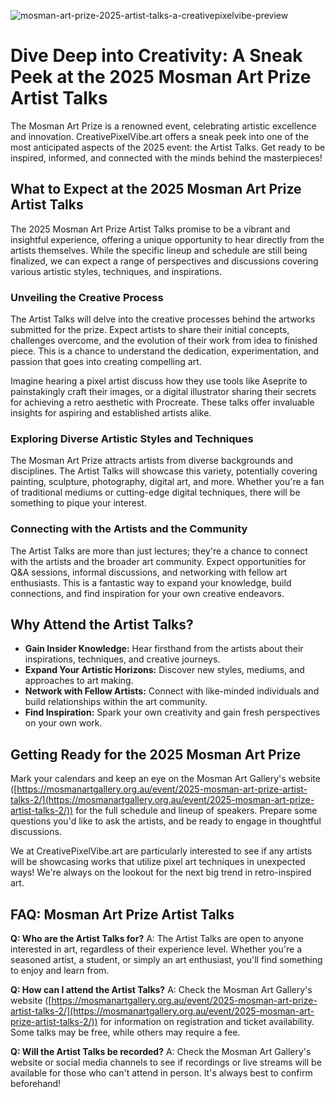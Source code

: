 ![mosman-art-prize-2025-artist-talks-a-creativepixelvibe-preview](https://images.pexels.com/photos/30282087/pexels-photo-30282087.jpeg?auto=compress&cs=tinysrgb&fit=crop&h=627&w=1200)

# Dive Deep into Creativity: A Sneak Peek at the 2025 Mosman Art Prize Artist Talks

The Mosman Art Prize is a renowned event, celebrating artistic excellence and innovation. CreativePixelVibe.art offers a sneak peek into one of the most anticipated aspects of the 2025 event: the Artist Talks. Get ready to be inspired, informed, and connected with the minds behind the masterpieces!

## What to Expect at the 2025 Mosman Art Prize Artist Talks

The 2025 Mosman Art Prize Artist Talks promise to be a vibrant and insightful experience, offering a unique opportunity to hear directly from the artists themselves. While the specific lineup and schedule are still being finalized, we can expect a range of perspectives and discussions covering various artistic styles, techniques, and inspirations.

### Unveiling the Creative Process

The Artist Talks will delve into the creative processes behind the artworks submitted for the prize. Expect artists to share their initial concepts, challenges overcome, and the evolution of their work from idea to finished piece. This is a chance to understand the dedication, experimentation, and passion that goes into creating compelling art. 

Imagine hearing a pixel artist discuss how they use tools like Aseprite to painstakingly craft their images, or a digital illustrator sharing their secrets for achieving a retro aesthetic with Procreate. These talks offer invaluable insights for aspiring and established artists alike.

### Exploring Diverse Artistic Styles and Techniques

The Mosman Art Prize attracts artists from diverse backgrounds and disciplines. The Artist Talks will showcase this variety, potentially covering painting, sculpture, photography, digital art, and more. Whether you're a fan of traditional mediums or cutting-edge digital techniques, there will be something to pique your interest.

### Connecting with the Artists and the Community

The Artist Talks are more than just lectures; they're a chance to connect with the artists and the broader art community. Expect opportunities for Q&A sessions, informal discussions, and networking with fellow art enthusiasts. This is a fantastic way to expand your knowledge, build connections, and find inspiration for your own creative endeavors.

## Why Attend the Artist Talks?

*   **Gain Insider Knowledge:** Hear firsthand from the artists about their inspirations, techniques, and creative journeys.
*   **Expand Your Artistic Horizons:** Discover new styles, mediums, and approaches to art making.
*   **Network with Fellow Artists:** Connect with like-minded individuals and build relationships within the art community.
*   **Find Inspiration:** Spark your own creativity and gain fresh perspectives on your own work.

## Getting Ready for the 2025 Mosman Art Prize

Mark your calendars and keep an eye on the Mosman Art Gallery's website ([https://mosmanartgallery.org.au/event/2025-mosman-art-prize-artist-talks-2/](https://mosmanartgallery.org.au/event/2025-mosman-art-prize-artist-talks-2/)) for the full schedule and lineup of speakers. Prepare some questions you'd like to ask the artists, and be ready to engage in thoughtful discussions. 

We at CreativePixelVibe.art are particularly interested to see if any artists will be showcasing works that utilize pixel art techniques in unexpected ways! We're always on the lookout for the next big trend in retro-inspired art.

## FAQ: Mosman Art Prize Artist Talks

**Q: Who are the Artist Talks for?**
A: The Artist Talks are open to anyone interested in art, regardless of their experience level. Whether you're a seasoned artist, a student, or simply an art enthusiast, you'll find something to enjoy and learn from.

**Q: How can I attend the Artist Talks?**
A: Check the Mosman Art Gallery's website ([https://mosmanartgallery.org.au/event/2025-mosman-art-prize-artist-talks-2/](https://mosmanartgallery.org.au/event/2025-mosman-art-prize-artist-talks-2/)) for information on registration and ticket availability. Some talks may be free, while others may require a fee.

**Q: Will the Artist Talks be recorded?**
A: Check the Mosman Art Gallery's website or social media channels to see if recordings or live streams will be available for those who can't attend in person. It's always best to confirm beforehand!
